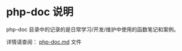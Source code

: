 # php-doc 说明 #
php-doc 目录中的记录的是日常学习/开发/维护中使用的函数笔记和案例。

详情请查阅： [php-doc.md](https://github.com/huimingdeng/hello-world/blob/master/php-doc/php-doc.md") 文件
